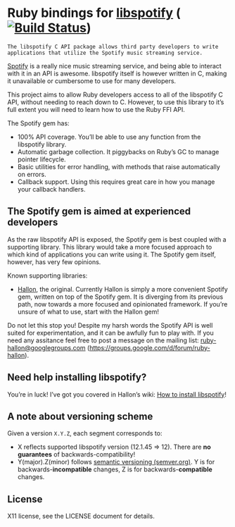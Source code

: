 Ruby bindings for [libspotify][] ([![Build Status](https://secure.travis-ci.org/Burgestrand/spotify.png?branch=master)](http://travis-ci.org/Burgestrand/spotify))
================================

    The libspotify C API package allows third party developers to write
    applications that utilize the Spotify music streaming service.

[Spotify][] is a really nice music streaming service, and being able to interact
with it in an API is awesome. libspotify itself is however written in C, making
it unavailable or cumbersome to use for many developers.

This project aims to allow Ruby developers access to all of the libspotify C API,
without needing to reach down to C. However, to use this library to it’s full extent
you will need to learn how to use the Ruby FFI API.

The Spotify gem has:

- 100% API coverage. You’ll be able to use any function from the libspotify library.
- Automatic garbage collection. It piggybacks on Ruby’s GC to manage pointer lifecycle.
- Basic utilities for error handling, with methods that raise automatically on errors.
- Callback support. Using this requires great care in how you manage your callback handlers.

The Spotify gem is aimed at experienced developers
--------------------------------------------------
As the raw libspotify API is exposed, the Spotify gem is best coupled with a supporting
library. This library would take a more focused approach to which kind of applications
you can write using it. The Spotify gem itself, however, has very few opinions.

Known supporting libraries:

- [Hallon](https://github.com/Burgestrand/Hallon), the original. Currently Hallon is simply
  a more convenient Spotify gem, written on top of the Spotify gem. It is diverging from its
  previous path, now towards a more focused and opinionated framework. If you’re unsure of
  what to use, start with the Hallon gem!

Do not let this stop you! Despite my harsh words the Spotify API is well suited for experimentation,
and it can be awfully fun to play with. If you need any assitance feel free to post a message
on the mailing list: [ruby-hallon@googlegroups.com][] (<https://groups.google.com/d/forum/ruby-hallon>).

Need help installing libspotify?
--------------------------------
You’re in luck! I’ve got you covered in Hallon’s wiki: [How to install libspotify](https://github.com/Burgestrand/Hallon/wiki/How-to-install-libspotify)!

A note about versioning scheme
------------------------------
Given a version `X.Y.Z`, each segment corresponds to:

- X reflects supported libspotify version (12.1.45 => 12). There are __no guarantees__ of backwards-compatibility!
- Y(major).Z(minor) follows [semantic versioning (semver.org)][]. Y is for backwards-**incompatible** changes, Z is for backwards-**compatible** changes.

License
-------
X11 license, see the LICENSE document for details.

[semantic versioning (semver.org)]: http://semver.org/
[ruby-hallon@googlegroups.com]: mailto:ruby-hallon@googlegroups.com
[libspotify]: http://developer.spotify.com/en/libspotify/overview/
[Spotify]: https://www.spotify.com/
[Hallon]: https://github.com/Burgestrand/Hallon
